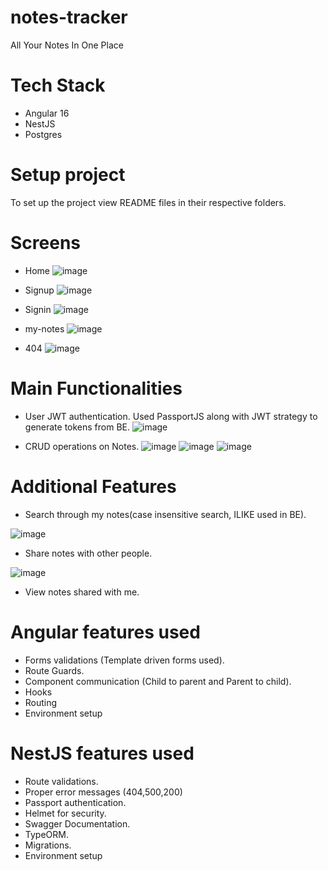 # notes-tracker
 All Your Notes In One Place

 # Tech Stack
 - Angular 16
 - NestJS
 - Postgres

 # Setup project
 To set up the project view README files in their respective folders.

 # Screens
 - Home
   ![image](https://github.com/pranayusg/notes-tracker/assets/66126225/a48fd982-058a-4d59-b52a-9ed5a5fc50fa)

 - Signup
   ![image](https://github.com/pranayusg/notes-tracker/assets/66126225/decbed4a-cdff-4063-8bbb-2bcd1fef5e5b)

 - Signin
   ![image](https://github.com/pranayusg/notes-tracker/assets/66126225/8ac19164-c40b-4930-95ad-55a916c76486)

 - my-notes
   ![image](https://github.com/pranayusg/notes-tracker/assets/66126225/a7ffd160-3bc8-4040-a1c7-fe3c6525013a)
 
 - 404
   ![image](https://github.com/pranayusg/notes-tracker/assets/66126225/a309247e-c78a-4b07-87bd-6e2dbd76a6f1)

 # Main Functionalities  
 - User JWT authentication.
   Used PassportJS along with JWT strategy to generate tokens from BE.
  ![image](https://github.com/pranayusg/notes-tracker/assets/66126225/e98218dc-2825-4033-bc45-4566f7436397)

 - CRUD operations on Notes.
   ![image](https://github.com/pranayusg/notes-tracker/assets/66126225/a1b1ad46-5ec2-4be9-a203-c4dcabc5bcb9)
   ![image](https://github.com/pranayusg/notes-tracker/assets/66126225/493e143c-1996-4065-a07a-6cb14636c403)
   ![image](https://github.com/pranayusg/notes-tracker/assets/66126225/1fd576a4-2342-4f5d-bfdb-3a1c9d212e32)

# Additional Features
 - Search through my notes(case insensitive search, ILIKE used in BE).

  ![image](https://github.com/pranayusg/notes-tracker/assets/66126225/d275fcf0-3b55-4f88-bbd9-d117c6c3e923)

 - Share notes with other people.

  ![image](https://github.com/pranayusg/notes-tracker/assets/66126225/44a9ace2-08ac-40ae-830e-401fe037cfdc)

- View notes shared with me.

# Angular features used
 - Forms validations (Template driven forms used).
 - Route Guards.
 - Component communication (Child to parent and Parent to child).
 - Hooks
 - Routing
 - Environment setup

# NestJS features used
 - Route validations.
 - Proper error messages (404,500,200)
 - Passport authentication.
 - Helmet for security.
 - Swagger Documentation.
 - TypeORM.
 - Migrations.
 - Environment setup


